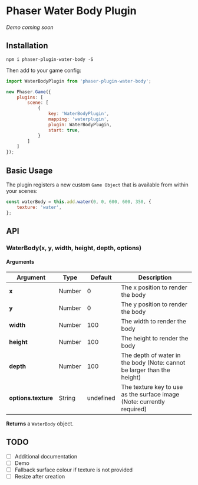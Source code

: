 # Phaser Water Body Plugin
_Demo coming soon_

## Installation
```
npm i phaser-plugin-water-body -S
```
Then add to your game config:
```js
import WaterBodyPlugin from 'phaser-plugin-water-body';

new Phaser.Game({
    plugins: [
        scene: [
            {
                key: 'WaterBodyPlugin',
                mapping: 'waterplugin',
                plugin: WaterBodyPlugin,
                start: true,
            }
        ]
    ]
});
```

## Basic Usage
The plugin registers a new custom `Game Object` that is available from within your scenes:
```javascript
const waterBody = this.add.water(0, 0, 600, 600, 350, {
    texture: 'water',
};
```

## API

### WaterBody(x, y, width, height, depth, options)
#### Arguments
Argument | Type | Default | Description
--- | --- | --- | ---
**x** | Number | 0 | The x position to render the body
**y** | Number | 0 | The y position to render the body
**width** | Number | 100 | The width to render the body
**height** | Number | 100 | The height to render the body
**depth** | Number | 100 | The depth of water in the body (Note: cannot be larger than the height)
**options.texture** | String | undefined | The texture key to use as the surface image (Note: currently required)

**Returns** a `WaterBody` object.

## TODO
- [ ] Additional documentation
- [ ] Demo
- [ ] Fallback surface colour if texture is not provided
- [ ] Resize after creation
